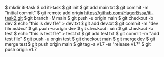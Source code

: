 $ mkdir iti-task
$ cd iti-task
$ git init
$ git add main.txt
$ git commit -m "initial commit"
$ git remote add origin https://github.com/HagerEissa/iti-task2.git
$ git branch -M main
$ git push -u origin main
$ git checkout -b dev
$ echo "this is dev file" > dev.txt
$ git add dev.txt
$ git commit -m "dev file added"
$ git push -u origin dev
$ git checkout main
$ git checkout -b test
$ echo "this is test file" > test.txt
$ git add test.txt
$ git commit -m "add test file"
$ git push -u origin test
$ git checkout main
$ git merge dev
$ git merge test
$ git push origin main
$ git tag -a v1.7 -m "release v1.7"
$ git push origin v1.7

